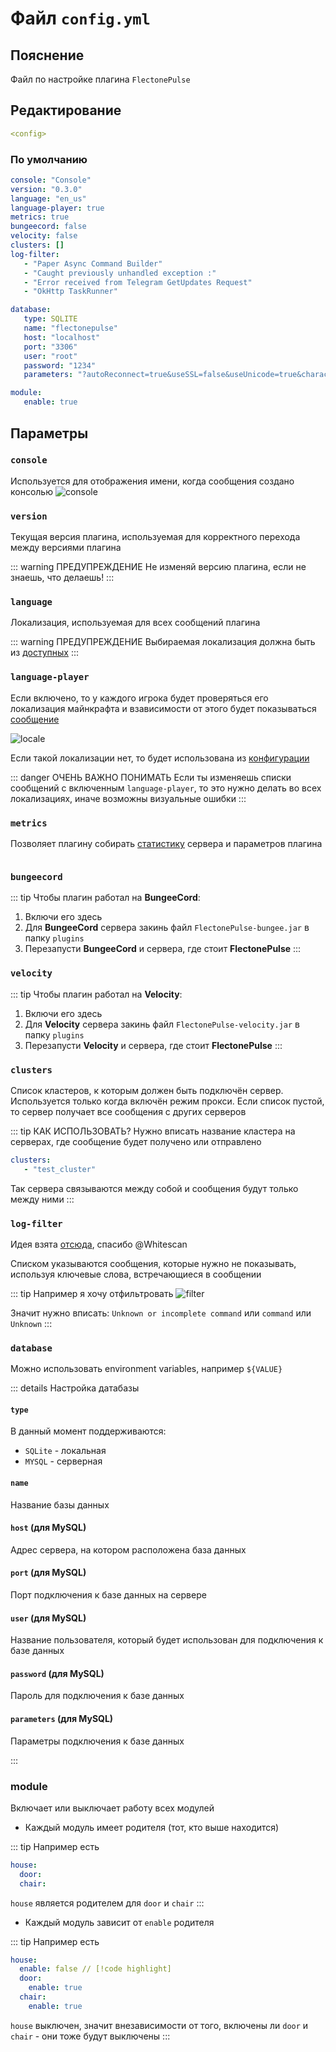 # Файл `config.yml`

## Пояснение
Файл по настройке плагина `FlectonePulse`

## Редактирование
```yaml
<config>
```

### По умолчанию
```yaml
console: "Console"
version: "0.3.0"
language: "en_us"
language-player: true
metrics: true
bungeecord: false
velocity: false
clusters: []
log-filter:
   - "Paper Async Command Builder"
   - "Caught previously unhandled exception :"
   - "Error received from Telegram GetUpdates Request"
   - "OkHttp TaskRunner"

database:
   type: SQLITE
   name: "flectonepulse"
   host: "localhost"
   port: "3306"
   user: "root"
   password: "1234"
   parameters: "?autoReconnect=true&useSSL=false&useUnicode=true&characterEncoding=UTF-8"

module:
   enable: true
```

## Параметры

### `console`

Используется для отображения имени, когда сообщения создано консолью
![console](/console.gif)

### `version`

Текущая версия плагина, используемая для корректного перехода между версиями плагина

::: warning ПРЕДУПРЕЖДЕНИЕ
Не изменяй версию плагина, если не знаешь, что делаешь!
:::

### `language`

Локализация, используемая для всех сообщений плагина

::: warning ПРЕДУПРЕЖДЕНИЕ
Выбираемая локализация должна быть из [доступных](/docs/localizations/)
:::

<!--@include: @/parts/locale.md-->

### `language-player`

Если включено, то у каждого игрока будет проверяться его локализация майнкрафта и взависимости от этого будет показываться [сообщение](/docs/localizations/)

![locale](/locale.gif)

Если такой локализации нет, то будет использована из [конфигурации](#language)

::: danger ОЧЕНЬ ВАЖНО ПОНИМАТЬ
Если ты изменяешь списки сообщений с включенным `language-player`, то это нужно делать во всех локализациях, иначе возможны визуальные ошибки
:::

### `metrics`

Позволяет плагину собирать [статистику](https://bstats.org/plugin/bukkit/FlectonePulse/21076) сервера и параметров плагина
<div class="w-80" style=" display: flex; flex-direction: column; align-items: center; justify-content: center;">
    <article class="bstats">
        <a href="https://bstats.org/plugin/bukkit/FlectonePulse" rel="noopener nofollow ugc" target="_blank">
        <img src="https://bstats.org/signatures/bukkit/FlectonePulse.svg" alt=""></a>
    </article>
</div>

### `bungeecord`

::: tip Чтобы плагин работал на **BungeeCord**:
1. Включи его здесь
2. Для **BungeeCord** сервера закинь файл `FlectonePulse-bungee.jar` в папку `plugins`
3. Перезапусти **BungeeCord** и сервера, где стоит **FlectonePulse**
   :::

### `velocity`

::: tip Чтобы плагин работал на **Velocity**:
1. Включи его здесь
2. Для **Velocity** сервера закинь файл `FlectonePulse-velocity.jar` в папку `plugins`
3. Перезапусти **Velocity** и сервера, где стоит **FlectonePulse**
   :::

### `clusters`

Список кластеров, к которым должен быть подключён сервер. Используется только когда включён режим прокси. 
Если список пустой, то сервер получает все сообщения с других серверов

::: tip КАК ИСПОЛЬЗОВАТЬ?
Нужно вписать название кластера на серверах, где сообщение будет получено или отправлено
```yaml
clusters: 
   - "test_cluster"
```

Так сервера связываются между собой и сообщения будут только между ними
:::

### `log-filter`

Идея взята [отсюда](https://github.com/Whitescan/ConsoleFilter/blob/master/src/main/java/dev/whitescan/consolefilter/share/LogFilter.java), спасибо @Whitescan

Списком указываются сообщения, которые нужно не показывать, используя ключевые слова, встречающиеся в сообщении

::: tip Например я хочу отфильтровать
![filter](/filter.png)

Значит нужно вписать:
`Unknown or incomplete command` или `command` или `Unknown`
:::

### `database`

Можно использовать environment variables, например `${VALUE}`

::: details Настройка датабазы

#### `type`

В данный момент поддерживаются:
- `SQLite` - локальная
- `MYSQL` - серверная

#### `name`

Название базы данных

#### `host` (для MySQL)

Адрес сервера, на котором расположена база данных

#### `port` (для MySQL)

Порт подключения к базе данных на сервере

#### `user` (для MySQL)

Название пользователя, который будет использован для подключения к базе данных

#### `password` (для MySQL)

Пароль для подключения к базе данных

#### `parameters` (для MySQL)

Параметры подключения к базе данных

:::

### module

Включает или выключает работу всех модулей

- Каждый модуль имеет родителя (тот, кто выше находится)

::: tip Например есть
```yaml
house:
  door:
  chair:
```

`house` является родителем для `door` и `chair`
:::

- Каждый модуль зависит от `enable` родителя

::: tip Например есть
```yaml
house:
  enable: false // [!code highlight]
  door:
    enable: true
  chair:
    enable: true
```

`house` выключен, значит внезависимости от того, включены ли `door` и `chair` - они тоже будут выключены
:::